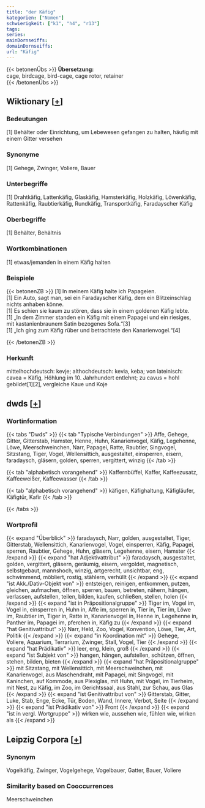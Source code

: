 ```yaml
---
title: "der Käfig"
kategorien: ["Nomen"]
schwierigkeit: ["k1", "h4", "r13"]
tags:
series:
mainDornseiffs:
domainDornseiffs:
url: "Käfig"
---
```


{{< betonenÜbs >}}
**Übersetzung:**  
cage, birdcage, bird-cage, cage rotor, retainer  
{{< /betonenÜbs >}}

## Wiktionary [[+](https://de.wiktionary.org/wiki/Käfig)]

### Bedeutungen
[1] Behälter oder Einrichtung, um Lebewesen gefangen zu halten, häufig mit einem Gitter versehen  

### Synonyme
[1] Gehege, Zwinger, Voliere, Bauer  

### Unterbegriffe
[1] Drahtkäfig, Lattenkäfig, Glaskäfig, Hamsterkäfig, Holzkäfig, Löwenkäfig, Rattenkäfig, Raubtierkäfig, Rundkäfig, Transportkäfig, Faradayscher Käfig  

### Oberbegriffe
[1] Behälter, Behältnis  

### Wortkombinationen
[1] etwas/jemanden in einem Käfig halten  

### Beispiele
{{< betonenZB >}}
[1] In meinem Käfig halte ich Papageien.  
[1] Ein Auto, sagt man, sei ein Faradayscher Käfig, dem ein Blitzeinschlag nichts anhaben könne.  
[1] Es schien sie kaum zu stören, dass sie in einem goldenen Käfig lebte.  
[1] „In dem Zimmer standen ein Käfig mit einem Papagei und ein riesiges, mit kastanienbraunem Satin bezogenes Sofa.“[3]  
[1] „Ich ging zum Käfig rüber und betrachtete den Kanarienvogel.“[4]  

{{< /betonenZB >}}
### Herkunft
mittelhochdeutsch: kevje; althochdeutsch: kevia, keba; von lateinisch: cavea = Käfig, Höhlung im 10. Jahrhundert entlehnt; zu cavus = hohl gebildet[1][2], vergleiche Kaue und Koje  



## dwds [[+](https://www.dwds.de/wb/Käfig)]

### Wortinformation
{{< tabs "Dwds" >}}
{{< tab "Typische Verbindungen" >}}
Affe, Gehege, Gitter, Gitterstab, Hamster, Henne, Huhn, Kanarienvogel, Käfig, Legehenne, Löwe, Meerschweinchen, Narr, Papagei, Ratte, Raubtier, Singvogel, Sitzstang, Tiger, Vogel, Wellensittich, ausgestaltet, einsperren, eisern, faradaysch, gläsern, golden, sperren, vergittert, winzig
{{< /tab >}}

{{< tab "alphabetisch vorangehend" >}}
Kaffernbüffel, Kaffer, Kaffeezusatz, Kaffeeweißer, Kaffeewasser
{{< /tab >}}

{{< tab "alphabetisch vorangehend" >}}
käfigen, Käfighaltung, Käfigläufer, Käfigtür, Kafir
{{< /tab >}}

{{< /tabs >}}

### Wortprofil
{{< expand "Überblick" >}} faradaysch, Narr, golden, ausgestaltet, Tiger, Gitterstab, Wellensittich, Kanarienvogel, Vogel, einsperren, Käfig, Papagei, sperren, Raubtier, Gehege, Huhn, gläsern, Legehenne, eisern, Hamster {{< /expand >}}
{{< expand "hat Adjektivattribut" >}} faradaysch, ausgestaltet, golden, vergittert, gläsern, geräumig, eisern, vergoldet, magnetisch, selbstgebaut, mannshoch, winzig, artgerecht, unsichtbar, eng, schwimmend, möbliert, rostig, stählern, verhüllt {{< /expand >}}
{{< expand "ist Akk./Dativ-Objekt von" >}} entsteigen, reinigen, entkommen, putzen, gleichen, aufmachen, öffnen, sperren, bauen, betreten, nähern, hängen, verlassen, aufstellen, teilen, bilden, kaufen, schließen, stellen, holen {{< /expand >}}
{{< expand "ist in Präpositionalgruppe" >}} Tiger im, Vogel im, Vogel in, einsperren in, Huhn in, Affe im, sperren in, Tier in, Tier im, Löwe im, Raubtier im, Tiger in, Ratte in, Kanarienvogel in, Henne in, Legehenne in, Panther im, Papagei im, pferchen in, Käfig zu {{< /expand >}}
{{< expand "hat Genitivattribut" >}} Narr, Held, Zoo, Vogel, Konvention, Löwe, Tier, Art, Politik {{< /expand >}}
{{< expand "in Koordination mit" >}} Gehege, Voliere, Aquarium, Terrarium, Zwinger, Stall, Vogel, Tier {{< /expand >}}
{{< expand "hat Prädikativ" >}} leer, eng, klein, groß {{< /expand >}}
{{< expand "ist Subjekt von" >}} hangen, hängen, aufstellen, schützen, öffnen, stehen, bilden, bieten {{< /expand >}}
{{< expand "hat Präpositionalgruppe" >}} mit Sitzstang, mit Wellensittich, mit Meerschweinchen, mit Kanarienvogel, aus Maschendraht, mit Papagei, mit Singvogel, mit Kaninchen, auf Kommode, aus Plexiglas, mit Huhn, mit Vogel, im Tierheim, mit Nest, zu Käfig, im Zoo, im Gerichtssaal, aus Stahl, zur Schau, aus Glas {{< /expand >}}
{{< expand "ist Genitivattribut von" >}} Gitterstab, Gitter, Luke, Stab, Enge, Ecke, Tür, Boden, Wand, Innere, Verbot, Seite {{< /expand >}}
{{< expand "ist Prädikativ von" >}} Front {{< /expand >}}
{{< expand "ist in vergl. Wortgruppe" >}} wirken wie, aussehen wie, fühlen wie, wirken als {{< /expand >}}

## Leipzig Corpora [[+](https://corpora.uni-leipzig.de/en/res?word=Käfig&corpusId=deu_newscrawl-public_2018)]


### Synonym
Vogelkäfig, Zwinger, Vogelgehege, Vogelbauer, Gatter, Bauer, Voliere


### Similarity based on Cooccurrences
Meerschweinchen

